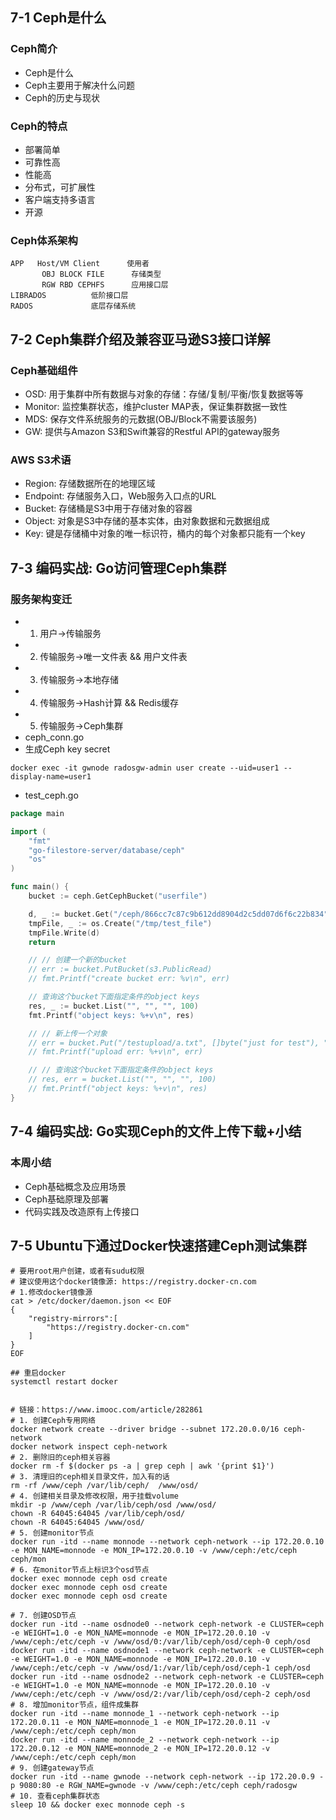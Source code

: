 ## 7-1 Ceph是什么
### Ceph简介
- Ceph是什么
- Ceph主要用于解决什么问题
- Ceph的历史与现状
### Ceph的特点
- 部署简单
- 可靠性高
- 性能高
- 分布式，可扩展性
- 客户端支持多语言
- 开源

### Ceph体系架构
``` 
APP   Host/VM Client      使用者
       OBJ BLOCK FILE      存储类型
       RGW RBD CEPHFS      应用接口层
LIBRADOS          低阶接口层
RADOS             底层存储系统
```
## 7-2 Ceph集群介绍及兼容亚马逊S3接口详解
### Ceph基础组件
- OSD: 用于集群中所有数据与对象的存储：存储/复制/平衡/恢复数据等等
- Monitor: 监控集群状态，维护cluster MAP表，保证集群数据一致性
- MDS: 保存文件系统服务的元数据(OBJ/Block不需要该服务)
- GW: 提供与Amazon S3和Swift兼容的Restful API的gateway服务

### AWS S3术语
- Region: 存储数据所在的地理区域
- Endpoint: 存储服务入口，Web服务入口点的URL
- Bucket: 存储桶是S3中用于存储对象的容器
- Object: 对象是S3中存储的基本实体，由对象数据和元数据组成
- Key: 键是存储桶中对象的唯一标识符，桶内的每个对象都只能有一个key

## 7-3 编码实战: Go访问管理Ceph集群
### 服务架构变迁
- 1. 用户->传输服务
- 2. 传输服务->唯一文件表 && 用户文件表
- 3. 传输服务->本地存储
- 4. 传输服务->Hash计算 && Redis缓存
- 5. 传输服务->Ceph集群
- ceph_conn.go
- 生成Ceph key secret
``` 
docker exec -it gwnode radosgw-admin user create --uid=user1 --display-name=user1
```
- test_ceph.go
```go
package main

import (
	"fmt"
	"go-filestore-server/database/ceph"
	"os"
)

func main() {
	bucket := ceph.GetCephBucket("userfile")

	d, _ := bucket.Get("/ceph/866cc7c87c9b612dd8904d2c5dd07d6f6c22b834")
	tmpFile, _ := os.Create("/tmp/test_file")
	tmpFile.Write(d)
	return

	// // 创建一个新的bucket
	// err := bucket.PutBucket(s3.PublicRead)
	// fmt.Printf("create bucket err: %v\n", err)

	// 查询这个bucket下面指定条件的object keys
	res, _ := bucket.List("", "", "", 100)
	fmt.Printf("object keys: %+v\n", res)

	// // 新上传一个对象
	// err = bucket.Put("/testupload/a.txt", []byte("just for test"), "octet-stream", s3.PublicRead)
	// fmt.Printf("upload err: %+v\n", err)

	// // 查询这个bucket下面指定条件的object keys
	// res, err = bucket.List("", "", "", 100)
	// fmt.Printf("object keys: %+v\n", res)
} 
```
## 7-4 编码实战: Go实现Ceph的文件上传下载+小结
### 本周小结
- Ceph基础概念及应用场景
- Ceph基础原理及部署
- 代码实践及改造原有上传接口

## 7-5 Ubuntu下通过Docker快速搭建Ceph测试集群

``` 
# 要用root用户创建，或者有sudu权限
# 建议使用这个docker镜像源: https://registry.docker-cn.com
# 1.修改docker镜像源
cat > /etc/docker/daemon.json << EOF
{
    "registry-mirrors":[
        "https://registry.docker-cn.com"
    ]
}
EOF

## 重启docker
systemctl restart docker


# 链接：https://www.imooc.com/article/282861
# 1. 创建Ceph专用网络
docker network create --driver bridge --subnet 172.20.0.0/16 ceph-network
docker network inspect ceph-network
# 2. 删除旧的ceph相关容器
docker rm -f $(docker ps -a | grep ceph | awk '{print $1}')
# 3. 清理旧的ceph相关目录文件，加入有的话
rm -rf /www/ceph /var/lib/ceph/  /www/osd/
# 4. 创建相关目录及修改权限，用于挂载volume
mkdir -p /www/ceph /var/lib/ceph/osd /www/osd/
chown -R 64045:64045 /var/lib/ceph/osd/
chown -R 64045:64045 /www/osd/
# 5. 创建monitor节点
docker run -itd --name monnode --network ceph-network --ip 172.20.0.10 -e MON_NAME=monnode -e MON_IP=172.20.0.10 -v /www/ceph:/etc/ceph ceph/mon
# 6. 在monitor节点上标识3个osd节点
docker exec monnode ceph osd create
docker exec monnode ceph osd create
docker exec monnode ceph osd create

# 7. 创建OSD节点
docker run -itd --name osdnode0 --network ceph-network -e CLUSTER=ceph -e WEIGHT=1.0 -e MON_NAME=monnode -e MON_IP=172.20.0.10 -v /www/ceph:/etc/ceph -v /www/osd/0:/var/lib/ceph/osd/ceph-0 ceph/osd 
docker run -itd --name osdnode1 --network ceph-network -e CLUSTER=ceph -e WEIGHT=1.0 -e MON_NAME=monnode -e MON_IP=172.20.0.10 -v /www/ceph:/etc/ceph -v /www/osd/1:/var/lib/ceph/osd/ceph-1 ceph/osd
docker run -itd --name osdnode2 --network ceph-network -e CLUSTER=ceph -e WEIGHT=1.0 -e MON_NAME=monnode -e MON_IP=172.20.0.10 -v /www/ceph:/etc/ceph -v /www/osd/2:/var/lib/ceph/osd/ceph-2 ceph/osd
# 8. 增加monitor节点，组件成集群
docker run -itd --name monnode_1 --network ceph-network --ip 172.20.0.11 -e MON_NAME=monnode_1 -e MON_IP=172.20.0.11 -v /www/ceph:/etc/ceph ceph/mon
docker run -itd --name monnode_2 --network ceph-network --ip 172.20.0.12 -e MON_NAME=monnode_2 -e MON_IP=172.20.0.12 -v /www/ceph:/etc/ceph ceph/mon
# 9. 创建gateway节点
docker run -itd --name gwnode --network ceph-network --ip 172.20.0.9 -p 9080:80 -e RGW_NAME=gwnode -v /www/ceph:/etc/ceph ceph/radosgw
# 10. 查看ceph集群状态
sleep 10 && docker exec monnode ceph -s
```


